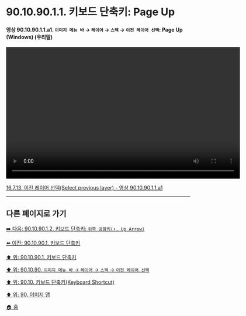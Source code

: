 # 90.10.90.1.1. 키보드 단축키: Page Up

<a id="90-10-90-01-01-a1"></a>

#### 영상 90.10.90.1.1.a1. `이미지 메뉴 바` → `레이어` → `스택` → `이전 레이어 선택`: Page Up (Windows) (우리말)
<video controls="controls" width="640" height="360" src="https://github.com/user-attachments/assets/65815d7d-3251-41fe-8447-0ab9d38d8ccc"></video>

[16.7.13. 이전 레이어 선택(Select previous layer) - 영상 90.10.90.1.1.a1](./16-07-13-select-previous-layer.md#90-10-90-01-01-a1)

***

## 다른 페이지로 가기

[➡️ 다음: 90.10.90.1.2. 키보드 단축키: `위쪽 방향키(↑, Up Arrow)`](./90-10-90-01-02-up_arrow.md)

[⬅️ 이전: 90.10.90.1. 키보드 단축키](./90-10-90-01-00-keyboard_shortcut.md)

[⬆️ 위: 90.10.90.1. 키보드 단축키](./90-10-90-01-00-keyboard_shortcut.md)

[⬆️ 위: 90.10.90. `이미지 메뉴 바` → `레이어` → `스택` → `이전 레이어 선택`](./90-10-90-00-menu_layer_stack_select_previous_layer.md)

[⬆️ 위: 90.10. 키보드 단축키(Keyboard Shortcut)](./90-10-00-keyboard_shortcut.md)

[⬆️ 위: 90. 이미지 맵](./90-00-image-map.md)

[🏠 홈](./00-home.md)